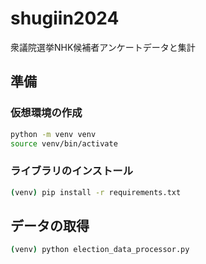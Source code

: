 # shugiin2024
衆議院選挙NHK候補者アンケートデータと集計


## 準備

### 仮想環境の作成

```bash
python -m venv venv
source venv/bin/activate
```

### ライブラリのインストール
```bash
(venv) pip install -r requirements.txt
```

## データの取得
```bash
(venv) python election_data_processor.py
```
